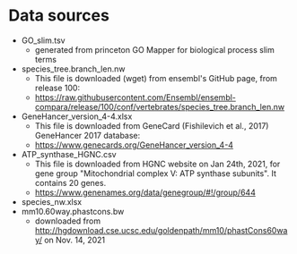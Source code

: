 # Data sources #
* GO_slim.tsv
	* generated from princeton GO Mapper for biological process slim terms
* species_tree.branch_len.nw
	* This file is downloaded (wget) from ensembl's GitHub page, from release 100:
	* https://raw.githubusercontent.com/Ensembl/ensembl-compara/release/100/conf/vertebrates/species_tree.branch_len.nw
* GeneHancer_version_4-4.xlsx
	* This file is downloaded from GeneCard (Fishilevich et al., 2017) GeneHancer 2017 database: 
	* https://www.genecards.org/GeneHancer_version_4-4
* ATP_synthase_HGNC.csv
	* This file is downloaded from HGNC website on Jan 24th, 2021, for gene group "Mitochondrial complex V: ATP synthase subunits". It contains 20 genes. 
	* https://www.genenames.org/data/genegroup/#!/group/644
* species_nw.xlsx
* mm10.60way.phastcons.bw
	* downloaded from http://hgdownload.cse.ucsc.edu/goldenpath/mm10/phastCons60way/ on Nov. 14, 2021 
